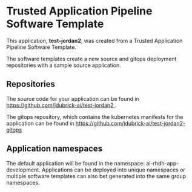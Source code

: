 # Trusted Application Pipeline Software Template

This application, **test-jordan2**, was created from a Trusted Application Pipeline Software Template.

The software templates create a new source and gitops deployment repositories with a sample source application. 

## Repositories

The source code for your application can be found in [https://github.com/jdubrick-ai/test-jordan2 ](https://github.com/jdubrick-ai/test-jordan2 ).
 
The gitops repository, which contains the kubernetes manifests for the application can be found in 
[https://github.com/jdubrick-ai/test-jordan2-gitops ](https://github.com/jdubrick-ai/test-jordan2-gitops ) 

## Application namespaces 

The default application will be found in the namespace: ai-rhdh-app-development. Applications can be deployed into unique namespaces or multiple software templates can also bet generated into the same group namespaces.  
